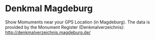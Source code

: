 # Denkmal Magdeburg

Show Momuments near your GPS Location (in Magdeburg). The data is provided by the Monument Register (Denkmalverzeichnis): <http://denkmalverzeichnis.magdeburg.de/>
